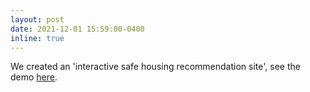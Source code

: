 ```yaml
---
layout: post
date: 2021-12-01 15:59:00-0400
inline: true
---
```


We created an 'interactive safe housing recommendation site', see the demo [here](https://youtu.be/iW4vNfS1OnQ).
